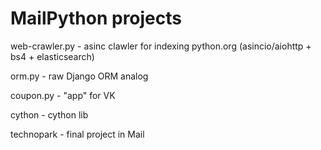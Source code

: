 # MailPython projects
web-crawler.py - asinc clawler for indexing python.org (asincio/aiohttp + bs4 + elasticsearch)

orm.py - raw Django ORM analog

coupon.py - "app" for VK

cython - cython lib

technopark - final project in Mail 


